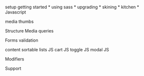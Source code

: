 setup
    getting started
    * using sass
    * upgrading
    * skining
    * kitchen
    * Javascript
        
media
    thumbs
        
Structure
    Media queries

Forms
    validation

content
    sortable lists JS
    cart JS
    toggle JS
    modal JS

Modifiers
    

Support
